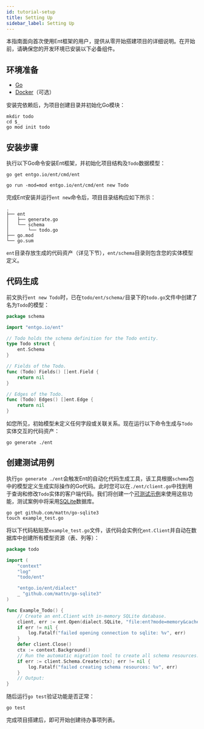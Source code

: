 ```yaml
---
id: tutorial-setup
title: Setting Up
sidebar_label: Setting Up
---
```


本指南面向首次使用Ent框架的用户，提供从零开始搭建项目的详细说明。在开始前，请确保您的开发环境已安装以下必备组件。

## 环境准备

- [Go](https://go.dev/doc/install)
- [Docker](https://docs.docker.com/get-docker)（可选）

安装完依赖后，为项目创建目录并初始化Go模块：

```console
mkdir todo
cd $_
go mod init todo
```

## 安装步骤

执行以下Go命令安装Ent框架，并初始化项目结构及`Todo`数据模型：

```console
go get entgo.io/ent/cmd/ent
```

```console
go run -mod=mod entgo.io/ent/cmd/ent new Todo
```

完成Ent安装并运行`ent new`命令后，项目目录结构应如下所示：

```console
.
├── ent
│   ├── generate.go
│   └── schema
│       └── todo.go
├── go.mod
└── go.sum
```

`ent`目录存放生成的代码资产（详见下节），`ent/schema`目录则包含您的实体模型定义。

## 代码生成

前文执行`ent new Todo`时，已在`todo/ent/schema/`目录下的`todo.go`文件中创建了名为`Todo`的模型：

```go
package schema

import "entgo.io/ent"

// Todo holds the schema definition for the Todo entity.
type Todo struct {
	ent.Schema
}

// Fields of the Todo.
func (Todo) Fields() []ent.Field {
	return nil
}

// Edges of the Todo.
func (Todo) Edges() []ent.Edge {
	return nil
}
```

如您所见，初始模型未定义任何字段或关联关系。现在运行以下命令生成与`Todo`实体交互的代码资产：

```console
go generate ./ent
```

## 创建测试用例

执行`go generate ./ent`会触发Ent的自动化代码生成工具，该工具根据`schema`包中的模型定义生成实际操作的Go代码。此时您可以在`./ent/client.go`中找到用于查询和修改`Todo`实体的客户端代码。我们将创建一个[可测试示例](https://go.dev/blog/examples)来使用这些功能，测试案例中将采用[SQLite](https://github.com/mattn/go-sqlite3)数据库。

```console
go get github.com/mattn/go-sqlite3
touch example_test.go
```

将以下代码粘贴至`example_test.go`文件，该代码会实例化`ent.Client`并自动在数据库中创建所有模型资源（表、列等）：

```go
package todo

import (
	"context"
	"log"
	"todo/ent"

	"entgo.io/ent/dialect"
	_ "github.com/mattn/go-sqlite3"
)

func Example_Todo() {
	// Create an ent.Client with in-memory SQLite database.
	client, err := ent.Open(dialect.SQLite, "file:ent?mode=memory&cache=shared&_fk=1")
	if err != nil {
		log.Fatalf("failed opening connection to sqlite: %v", err)
	}
	defer client.Close()
	ctx := context.Background()
	// Run the automatic migration tool to create all schema resources.
	if err := client.Schema.Create(ctx); err != nil {
		log.Fatalf("failed creating schema resources: %v", err)
	}
	// Output:
}
```

随后运行`go test`验证功能是否正常：

```console
go test
```

完成项目搭建后，即可开始创建待办事项列表。